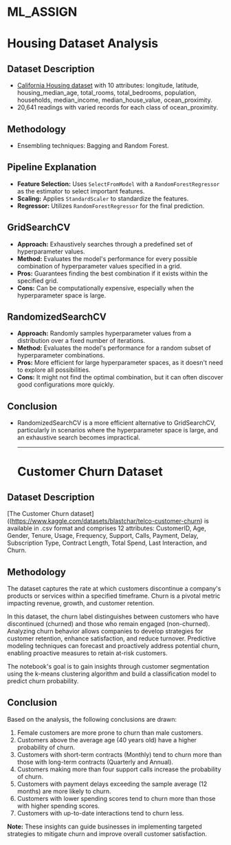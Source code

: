 # ML_ASSIGN

# Housing Dataset Analysis

## Dataset Description
- [California Housing dataset](https://link-to-your-dataset) with 10 attributes: longitude, latitude, housing_median_age, total_rooms, total_bedrooms, population, households, median_income, median_house_value, ocean_proximity.
- 20,641 readings with varied records for each class of ocean_proximity.

## Methodology
- Ensembling techniques: Bagging and Random Forest.

## Pipeline Explanation
- **Feature Selection:** Uses `SelectFromModel` with a `RandomForestRegressor` as the estimator to select important features.
- **Scaling:** Applies `StandardScaler` to standardize the features.
- **Regressor:** Utilizes `RandomForestRegressor` for the final prediction.

## GridSearchCV
- **Approach:** Exhaustively searches through a predefined set of hyperparameter values.
- **Method:** Evaluates the model's performance for every possible combination of hyperparameter values specified in a grid.
- **Pros:** Guarantees finding the best combination if it exists within the specified grid.
- **Cons:** Can be computationally expensive, especially when the hyperparameter space is large.

## RandomizedSearchCV
- **Approach:** Randomly samples hyperparameter values from a distribution over a fixed number of iterations.
- **Method:** Evaluates the model's performance for a random subset of hyperparameter combinations.
- **Pros:** More efficient for large hyperparameter spaces, as it doesn't need to explore all possibilities.
- **Cons:** It might not find the optimal combination, but it can often discover good configurations more quickly.

## Conclusion
- RandomizedSearchCV is a more efficient alternative to GridSearchCV, particularly in scenarios where the hyperparameter space is large, and an exhaustive search becomes impractical.
  _______________________________________________________________________________________________________________________________________________________________________________________________________________

  # Customer Churn Dataset

## Dataset Description
[The Customer Churn dataset]((https://www.kaggle.com/datasets/blastchar/telco-customer-churn) is available in .csv format and comprises 12 attributes: CustomerID, Age, Gender, Tenure, Usage, Frequency, Support, Calls, Payment, Delay, Subscription Type, Contract Length, Total Spend, Last Interaction, and Churn.



## Methodology
The dataset captures the rate at which customers discontinue a company's products or services within a specified timeframe. Churn is a pivotal metric impacting revenue, growth, and customer retention.

In this dataset, the churn label distinguishes between customers who have discontinued (churned) and those who remain engaged (non-churned). Analyzing churn behavior allows companies to develop strategies for customer retention, enhance satisfaction, and reduce turnover. Predictive modeling techniques can forecast and proactively address potential churn, enabling proactive measures to retain at-risk customers.

The notebook's goal is to gain insights through customer segmentation using the k-means clustering algorithm and build a classification model to predict churn probability.

## Conclusion
Based on the analysis, the following conclusions are drawn:
1. Female customers are more prone to churn than male customers.
2. Customers above the average age (40 years old) have a higher probability of churn.
3. Customers with short-term contracts (Monthly) tend to churn more than those with long-term contracts (Quarterly and Annual).
4. Customers making more than four support calls increase the probability of churn.
5. Customers with payment delays exceeding the sample average (12 months) are more likely to churn.
6. Customers with lower spending scores tend to churn more than those with higher spending scores.
7. Customers with up-to-date interactions tend to churn less.

**Note:** These insights can guide businesses in implementing targeted strategies to mitigate churn and improve overall customer satisfaction.

